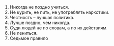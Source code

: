 1. Никогда не поздно учиться.
2. Не курить, не пить, не употреблять наркотики.
3. Честность – лучшая политика.
4. Лучше поздно, чем никогда.
5. Суди людей не по словам, а по их действиям.
6. Не лениться.
7. Седьмое правило
